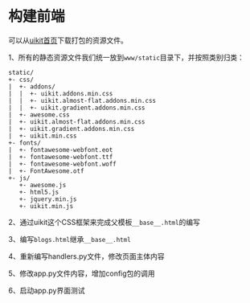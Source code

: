 # 构建前端

可以从[uikit首页](http://getuikit.com/)下载打包的资源文件。

1、所有的静态资源文件我们统一放到`www/static`目录下，并按照类别归类：

```
static/
+- css/
|  +- addons/
|  |  +- uikit.addons.min.css
|  |  +- uikit.almost-flat.addons.min.css
|  |  +- uikit.gradient.addons.min.css
|  +- awesome.css
|  +- uikit.almost-flat.addons.min.css
|  +- uikit.gradient.addons.min.css
|  +- uikit.min.css
+- fonts/
|  +- fontawesome-webfont.eot
|  +- fontawesome-webfont.ttf
|  +- fontawesome-webfont.woff
|  +- FontAwesome.otf
+- js/
   +- awesome.js
   +- html5.js
   +- jquery.min.js
   +- uikit.min.js
```

2、通过uikit这个CSS框架来完成父模板`__base__.html`的编写

3、编写`blogs.html`继承`__base__.html`

4、重新编写handlers.py文件，修改页面主体内容

5、修改app.py文件内容，增加config包的调用

6、启动app.py界面测试